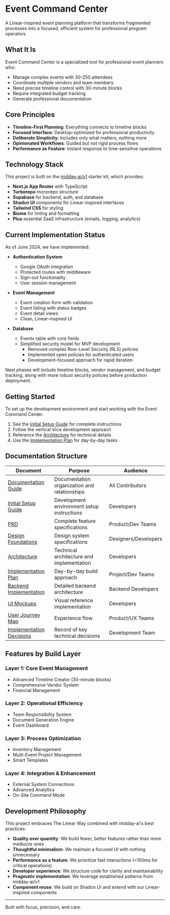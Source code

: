 # Event Command Center

A Linear-inspired event planning platform that transforms fragmented processes into a focused, efficient system for professional program operators.

## What It Is

Event Command Center is a specialized tool for professional event planners who:
- Manage complex events with 30-250 attendees
- Coordinate multiple vendors and team members
- Need precise timeline control with 30-minute blocks
- Require integrated budget tracking
- Generate professional documentation

## Core Principles

- **Timeline-First Planning**: Everything connects to timeline blocks
- **Focused Interface**: Desktop-optimized for professional productivity
- **Deliberate Simplicity**: Includes only what matters, nothing more
- **Opinionated Workflows**: Guided but not rigid process flows
- **Performance as Feature**: Instant response to time-sensitive operations

## Technology Stack

This project is built on the [midday-ai/v1](https://github.com/midday-ai/v1) starter kit, which provides:

- **Next.js App Router** with TypeScript
- **Turborepo** monorepo structure
- **Supabase** for backend, auth, and database
- **Shadcn UI** components for Linear-inspired interfaces
- **Tailwind CSS** for styling
- **Biome** for linting and formatting
- **Plus** essential SaaS infrastructure (emails, logging, analytics)

## Current Implementation Status

As of June 2024, we have implemented:

- **Authentication System**
  - Google OAuth integration
  - Protected routes with middleware
  - Sign-out functionality
  - User session management

- **Event Management**
  - Event creation form with validation
  - Event listing with status badges
  - Event detail views
  - Clean, Linear-inspired UI

- **Database**
  - Events table with core fields
  - Simplified security model for MVP development
    - Removed complex Row-Level Security (RLS) policies
    - Implemented open policies for authenticated users
    - Development-focused approach for rapid iteration

Next phases will include timeline blocks, vendor management, and budget tracking, along with more robust security policies before production deployment.

## Getting Started

To set up the development environment and start working with the Event Command Center:

1. See the [Initial Setup Guide](./initial-setup-guide.md) for complete instructions
2. Follow the vertical slice development approach
3. Reference the [Architecture](./event-command-center-architecture.md) for technical details
4. Use the [Implementation Plan](./event-command-center-implementation-plan.md) for day-by-day tasks

## Documentation Structure

| Document | Purpose | Audience |
|----------|---------|----------|
| [Documentation Guide](./DOCUMENTATION.md) | Documentation organization and relationships | All Contributors |
| [Initial Setup Guide](./initial-setup-guide.md) | Development environment setup instructions | Developers |
| [PRD](./event-command-center-prd.md) | Complete feature specifications | Product/Dev Teams |
| [Design Foundations](./event-command-center-design-foundations.md) | Design system specifications | Designers/Developers |
| [Architecture](./event-command-center-architecture.md) | Technical architecture and implementation | Developers |
| [Implementation Plan](./event-command-center-implementation-plan.md) | Day-by-day build approach | Project/Dev Teams |
| [Backend Implementation](./event-command-center-backend.md) | Detailed backend architecture | Backend Developers |
| [UI Mockups](./event-command-center-ui-mock.md) | Visual reference implementation | Developers |
| [User Journey Map](./event-command-center-user-journey.md) | Experience flow | Product/UX Teams |
| [Implementation Decisions](./decisions.md) | Record of key technical decisions | Development Team |

## Features by Build Layer

### Layer 1: Core Event Management
- Advanced Timeline Creator (30-minute blocks)
- Comprehensive Vendor System
- Financial Management

### Layer 2: Operational Efficiency
- Team Responsibility System
- Document Generation Engine
- Event Dashboard

### Layer 3: Process Optimization
- Inventory Management
- Multi-Event Project Management
- Smart Templates

### Layer 4: Integration & Enhancement
- External System Connections
- Advanced Analytics
- On-Site Command Mode

## Development Philosophy

This project embraces The Linear Way combined with midday-ai's best practices:
- **Quality over quantity**: We build fewer, better features rather than more mediocre ones
- **Thoughtful minimalism**: We maintain a focused UI with nothing unnecessary
- **Performance as a feature**: We prioritize fast interactions (<100ms for critical operations)
- **Developer experience**: We structure code for clarity and maintainability
- **Pragmatic implementation**: We leverage established patterns from midday-ai/v1
- **Component reuse**: We build on Shadcn UI and extend with our Linear-inspired components

---

Built with focus, precision, and care. 